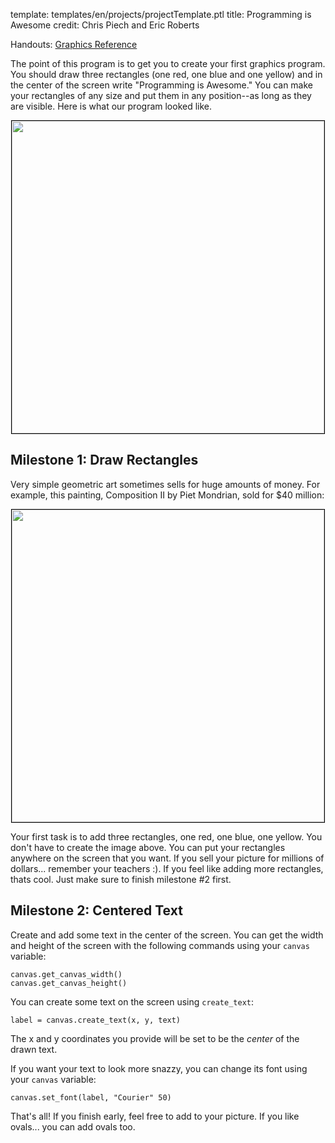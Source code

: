 template: templates/en/projects/projectTemplate.ptl
title: Programming is Awesome
credit: Chris Piech and Eric Roberts

Handouts: [Graphics Reference]({{pathToRoot}}en/handouts/graphics.html)<br/>

The point of this program is to get you to create your first graphics program. You should draw three rectangles (one red, one blue and one yellow) and in the center of the screen write "Programming is Awesome." You can make your rectangles of any size and put them in any position--as long as they are visible. Here is what our program looked like.

<center>
  <img style="width:500px;border: 1px solid #000000" src="{{pathToRoot}}img/projects/programmingIsAwesome/demo.png">
</center>

## Milestone 1: Draw Rectangles

Very simple geometric art sometimes sells for huge amounts of money. For example, this painting, Composition II by Piet Mondrian, sold for $40 million:

<center>
  <img style="width:500px;border: 1px solid #000000" src="{{pathToRoot}}img/projects/programmingIsAwesome//mondrian.jpg">
</center>

Your first task is to add three rectangles, one red, one blue, one yellow. You don't have to create the image above. You can put your rectangles anywhere on the screen that you want. If you sell your picture for millions of dollars... remember your teachers :). If you feel like adding more rectangles, thats cool. Just make sure to finish milestone #2 first.


## Milestone 2: Centered Text

Create and add some text in the center of the screen. You can get the width and height of the screen with the following commands using your `canvas` variable:

```
canvas.get_canvas_width()
canvas.get_canvas_height()
```

You can create some text on the screen using `create_text`:

```
label = canvas.create_text(x, y, text)
```

The x and y coordinates you provide will be set to be the _center_ of the drawn text.

If you want your text to look more snazzy, you can change its font using your `canvas` variable:

```
canvas.set_font(label, "Courier" 50)
```

That's all! If you finish early, feel free to add to your picture. If you like ovals... you can add ovals too.
